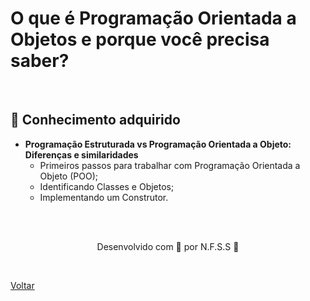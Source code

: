 <h1>O que é Programação Orientada a Objetos e porque você precisa saber?
</h1>


<br>

<h2> 🧠 Conhecimento adquirido </h2>

- **Programação Estruturada vs Programação Orientada a Objeto: Diferenças e similaridades**
  - Primeiros passos para trabalhar com Programação Orientada a Objeto (POO);
  - Identificando Classes e Objetos;
  - Implementando um Construtor.


<br><br>

<p align="center"> Desenvolvido com 💜 por N.F.S.S 👋 <p>

<br>

<a href="./README.md">Voltar</a>
